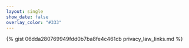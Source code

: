 ```yaml
---
layout: single
show_date: false
overlay_color: "#333"
---
```


{% gist 06dda280769949fdd0b7ba8fe4c461cb privacy_law_links.md %}
